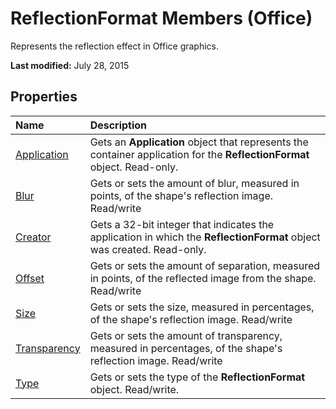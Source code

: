 
# ReflectionFormat Members (Office)
Represents the reflection effect in Office graphics.

 **Last modified:** July 28, 2015


## Properties



|**Name**|**Description**|
|:-----|:-----|
| [Application](5f324e5d-b355-ce3a-2c82-143ef1615c66.md)|Gets an  **Application** object that represents the container application for the **ReflectionFormat** object. Read-only.|
| [Blur](f6a91974-6809-a01a-23fa-c8dcda243572.md)|Gets or sets the amount of blur, measured in points, of the shape's reflection image. Read/write|
| [Creator](a2e8bf4f-55a5-fb34-2cdf-438ab3948ba1.md)|Gets a 32-bit integer that indicates the application in which the  **ReflectionFormat** object was created. Read-only.|
| [Offset](bd8528e8-5795-637e-8ef0-6e1d0548e42f.md)|Gets or sets the amount of separation, measured in points, of the reflected image from the shape. Read/write|
| [Size](6e4080f3-55e2-5c44-244a-ecce277477aa.md)|Gets or sets the size, measured in percentages, of the shape's reflection image. Read/write|
| [Transparency](3b3768e8-578c-6060-7c55-8a0934ebe65e.md)|Gets or sets the amount of transparency, measured in percentages, of the shape's reflection image. Read/write|
| [Type](49b23c43-a9b8-34e9-f5e0-c91241cff60a.md)|Gets or sets the type of the  **ReflectionFormat** object. Read/write.|
